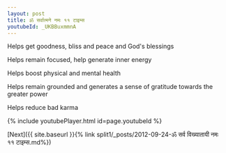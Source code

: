 ```yaml
---
layout: post
title: ॐ सर्वात्मने नमः ११ टाइम्स
youtubeId: _UKBBuxmmnA
---
```

 
 
Helps get goodness, bliss and peace and God's blessings
 
Helps remain focused, help generate inner energy 
 
Helps boost physical and mental health 
 
Helps remain grounded and generates a sense of gratitude towards the greater power 
 
Helps reduce bad karma
 
 
 
 


{% include youtubePlayer.html id=page.youtubeId %}
 
[Next]({{ site.baseurl }}{% link  split1/_posts/2012-09-24-ॐ सर्व विख्यातायी नमः ११ टाइम्स.md%})
 
